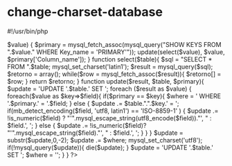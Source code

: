 change-charset-database
=======================

#!/usr/bin/php
<?php

  ini_set('default_charset','UTF-8');
	$host = "127.0.0.1";
    $user = "root";
    $password = "";
    $dbase = "h_fornodeminas_site";

    mysql_connect($host,$user,$password) or die ('Erro ao conectar na base de dados');
    mysql_select_db($dbase);

    $tables = array();
    $result = mysql_query('SHOW TABLES');
    $tables = array();
    while($row = mysql_fetch_row($result)){
        $tables[] = $row[0];
    }
        
    foreach ($tables as $key => $value) {
        $primary = mysql_fetch_assoc(mysql_query("SHOW KEYS FROM ".$value." WHERE Key_name = 'PRIMARY'"));
        
        update(select($value), $value, $primary['Column_name']);
    }

    function select($table){
        $sql = "SELECT * FROM ".$table;
        mysql_set_charset('latin1');
        $result = mysql_query($sql);
        $retorno = array();
        while($row = mysql_fetch_assoc($result)){
            $retorno[] = $row;

        }
        return $retorno;
    }

    function update($result, $table, $primary){
                
        $update = 'UPDATE '.$table.' SET ';
        foreach ($result as $value) {
            foreach($value as $key=>$field){
                if($primary == $key){
                    $where = ' WHERE '.$primary.' = '.$field;
                } else {
                    $update .= $table.".".$key.' = ';         
                	if(mb_detect_encoding($field, 'utf8, latin1') == 'ISO-8859-1' )
                    {
                        $update .= !is_numeric($field) ? "'".mysql_escape_string(utf8_encode($field))."', " : $field.', ';

                    } else {
                        $update .= !is_numeric($field)? "'".mysql_escape_string($field)."', " : $field.', ';
                    }
                }
            }
            $update = substr($update,0,-2);
            $update .= $where;
            mysql_set_charset('utf8');
            if(!mysql_query($update)){
                die($update);
            }
            $update = 'UPDATE '.$table.' SET '; 
            $where = '';
        }
                               
    }

?>
